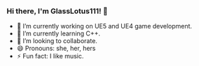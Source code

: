 ### Hi there, I'm GlassLotus111! 👋

- 🔭 I’m currently working on UE5 and UE4 game development. 
- 🌱 I’m currently learning C++. 
- 👯 I’m looking to collaborate. 
- 😄 Pronouns: she, her, hers
- ⚡ Fun fact: I like music.
